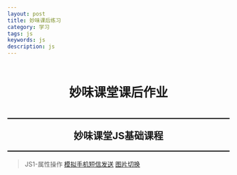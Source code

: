 ```yaml
---
layout: post
title: 妙味课后练习
category: 学习
tags: js
keywords: js
description: js
---
```

<style>
h1 {
    font-size: 28px;
    padding: 20px 0;
    text-align: center;
}
h2 {
    font-size: 22px;
    padding: 20px 0 20px 0;
    border-top: 2px solid #000;
    border-bottom: 2px solid #000;
    margin-top: 20px;
    text-align: center;
}
</style>
# 妙味课堂课后作业

## 妙味课堂JS基础课程

>JS1-属性操作
[模拟手机短信发送](http://blog.zlmark.com/demo/js_lianxi/1msg.html)
[图片切换](http://blog.zlmark.com/demo/js_lianxi/2imgtab.html)















